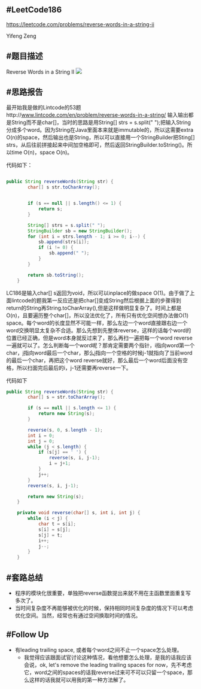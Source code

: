 #**LeetCode186**
---
https://leetcode.com/problems/reverse-words-in-a-string-ii

Yifeng Zeng

#题目描述
---
Reverse Words in a String II
![](186.png)

#思路报告
---

最开始我是做的Lintcode的53题http://www.lintcode.com/en/problem/reverse-words-in-a-string/
输入输出都是String而不是char[]，当时的思路是用String[] strs = s.split(" ");把输入String分成多个word。因为String在Java里面本来就是immutable的，所以这需要extra O(n)的space，然后输出也是String，所以可以直接用一个StringBuilder把Sting[] strs，从后往前拼接起来中间加空格即可，然后返回StringBuilder.toString()。所以time O(n)，space O(n)。

代码如下：
```java

public String reverseWords(String str) {
        char[] s str.toCharArray();


        if (s == null || s.length() <= 1) {
            return s;
        }

        String[] strs = s.split(" ");
        StringBuilder sb = new StringBuilder();
        for (int i = strs.length - 1; i >= 0; i--) {
            sb.append(strs[i]);
            if (i != 0) {
                sb.append(" ");
            }
        }

        return sb.toString();
    }
```
LC186是输入char[] s返回为void，所以可以inplace的做space O(1)。由于做了上面lintcode的题我第一反应还是把char[]变成String然后根据上面的步骤得到return的String再String.toCharArray(),但是这样做明显复杂了。时间上都是O(n)，且要遍历整个char[]，所以没法优化了，所有只有优化空间想办法做O(1) space。每个word的长度显然不可能一样，那么左边一个word直接跟右边一个word交换明显太复杂不合适。那么先想到先整体reverse，这样的话每个word的位置已经正确，但是word本身就反过来了，那么再扫一遍把每一个word reverse一遍就可以了。怎么判断每一个word呢？那肯定需要两个指针，i指向word第一个char，j指向word最后一个char，那么j指向一个空格的时候j-1就指向了当前word的最后一个char，再把这个word reverse就好，那么最后一个word后面没有空格，所以扫面完后最后的i，j-1还需要再reverse一下。

代码如下

```java
public String reverseWords(String str) {
        char[] s = str.toCharArray();

        if (s == null || s.length <= 1) {
            return new String(s);
        }

        reverse(s, 0, s.length - 1);
        int i = 0;
        int j = 0;
        while (j < s.length) {
            if (s[j] == ' ') {
                reverse(s, i, j-1);
                i = j+1;
            }
            j++;
        }
        reverse(s, i, j-1);

        return new String(s);
    }

    private void reverse(char[] s, int i, int j) {
        while (i < j) {
            char t = s[i];
            s[i] = s[j];
            s[j] = t;
            i++;
            j--;
        }
    }
```

#套路总结
---
- 程序的模块化很重要，单独把reverse函数提出来就不用在主函数里面重复写多次了。
- 当时间复杂度不再能够被优化的时候，保持相同时间复杂度的情况下可以考虑优化空间。当然，经常也有通过空间换取时间的情况。

#Follow Up
---
- 有leading trailing space, 或者每个word之间不止一个space怎么处理。
  - 我觉得应该跟面试官讨论这种情况，看他想要怎么处理，是我的话我应该会说，ok, let's remove the leading trailing spaces for now，先不考虑它，word之间的spaces的话我reverse过来可不可以只留一个space，那么这样的话我就可以用我的第一种方法解了。
